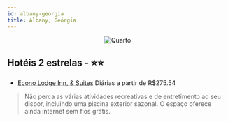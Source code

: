 ```yaml
---
id: albany-georgia
title: Albany, Geórgia
---
```


<center><img src="https://i.travelapi.com/hotels/1000000/10000/3300/3228/025954b2_z.jpg" alt="Quarto" /></center>


## Hotéis 2 estrelas - ⭐️⭐️

-    [Econo Lodge Inn, & Suites](https://www.hurb.com/hoteis/albany/econo-lodge-inn-suites-JNP-JP991669?cmp=18055) Diárias a partir de R$275.54
   > Não perca as várias atividades recreativas e de entretimento ao seu dispor, incluindo uma piscina exterior sazonal. O espaço oferece ainda internet sem fios grátis.
